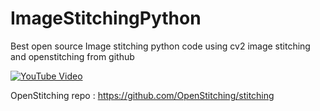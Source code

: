 # ImageStitchingPython
Best open source Image stitching python code using cv2 image stitching and openstitching from github

[![YouTube Video](https://img.youtube.com/vi/TIZdwT8ymBo/0.jpg)](https://www.youtube.com/watch?v=TIZdwT8ymBo)



OpenStitching repo : https://github.com/OpenStitching/stitching
